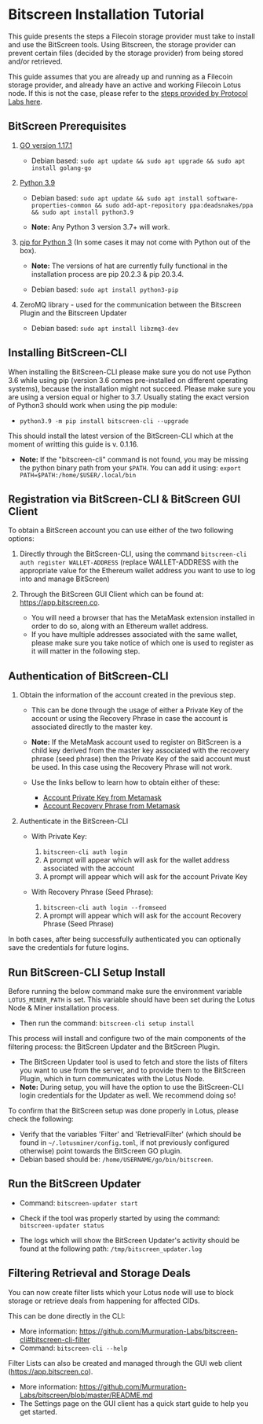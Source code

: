 # Bitscreen Installation Tutorial

This guide presents the steps a Filecoin storage provider must take to install and use the BitScreen tools. Using Bitscreen, the storage provider can prevent certain files (decided by the storage provider) from being stored and/or retrieved.

This guide assumes that you are already up and running as a Filecoin storage provider, and already have an active and working Filecoin Lotus node. If this is not the case, please refer to the [steps provided by Protocol Labs here](https://lotus.filecoin.io/docs/set-up/install).


## BitScreen Prerequisites

1. [GO version 1.17.1](https://go.dev/dl/#go1.17.1)
    
    * Debian based: `sudo apt update && sudo apt upgrade && sudo apt install golang-go`
 
2. [Python 3.9](https://www.python.org/downloads/release/python-390/)
    
    * Debian based: `sudo apt update && sudo apt install software-properties-common && sudo add-apt-repository ppa:deadsnakes/ppa && sudo apt install python3.9`
 
    * **Note:** Any Python 3 version 3.7+ will work.
 
3. [pip for Python 3](https://pip.pypa.io/en/stable/installation/) (In some cases it may not come with Python out of the box).  

    * **Note:** The versions of hat are currently fully functional in the installation process are pip 20.2.3 & pip 20.3.4.
    
    * Debian based: `sudo apt install python3-pip`

4. ZeroMQ library - used for the communication between the Bitscreen Plugin and the Bitscreen Updater

    * Debian based: `sudo apt install libzmq3-dev`


## Installing BitScreen-CLI

When installing the BitScreen-CLI please make sure you do not use Python 3.6 while using pip (version 3.6 comes pre-installed on different operating systems), because the installation might not succeed. Please make sure you are using a version equal or higher to 3.7. Usually stating the exact version of Python3 should work when using the pip module:

  * `python3.9 -m pip install bitscreen-cli --upgrade`

This should install the latest version of the BitScreen-CLI which at the moment of writting this guide is v. 0.1.16.

  * **Note:** If the "bitscreen-cli" command is not found, you may be missing the python binary path from your `$PATH`. You can add it using: `export PATH=$PATH:/home/$USER/.local/bin`


## Registration via BitScreen-CLI & BitScreen GUI Client

To obtain a BitScreen account you can use either of the two following options:

1. Directly through the BitScreen-CLI, using the command `bitscreen-cli auth register WALLET-ADDRESS` (replace WALLET-ADDRESS with the appropriate value for the Ethereum wallet address you want to use to log into and manage BitScreen)

2. Through the BitScreen GUI Client which can be found at: https://app.bitscreen.co. 

    * You will need a browser that has the MetaMask extension installed in order to do so, along with an Ethereum wallet address. 
    * If you have multiple addresses associated with the same wallet, please make sure you take notice of which one is used to register as it will matter in the following step.


## Authentication of BitScreen-CLI

1. Obtain the information of the account created in the previous step.

    * This can be done through the usage of either a Private Key of the account or using the Recovery Phrase in case the account is associated directly to the master key. 

    * **Note:** If the MetaMask account used to register on BitScreen is a child key derived from the master key associated with the recovery phrase (seed phrase) then the Private Key of the said account must be used. In this case using the Recovery Phrase will not work.

    * Use the links bellow to learn how to obtain either of these:

      - [Account Private Key from Metamask](https://metamask.zendesk.com/hc/en-us/articles/360015289632-How-to-Export-an-Account-Private-Key) 
      - [Account Recovery Phrase from Metamask](https://metamask.zendesk.com/hc/en-us/articles/360015290032-How-to-reveal-your-Secret-Recovery-Phrase)

2. Authenticate in the BitScreen-CLI

    * With Private Key:

      1. `bitscreen-cli auth login`
      2. A prompt will appear which will ask for the wallet address associated with the account
      3. A prompt will appear which will ask for the account Private Key

    * With Recovery Phrase (Seed Phrase):

      1. `bitscreen-cli auth login --fromseed`
      2. A prompt will appear which will ask for the account Recovery Phrase (Seed Phrase)

In both cases, after being successfully authenticated you can optionally save the credentials for future logins.


## Run BitScreen-CLI Setup Install

Before running the below command make sure the environment variable `LOTUS_MINER_PATH` is set. This variable should have been set during the Lotus Node & Miner installation process.

  * Then run the command: `bitscreen-cli setup install`

This process will install and configure two of the main components of the filtering process: the BitScreen Updater and the BitScreen Plugin. 

  * The BitScreen Updater tool is used to fetch and store the lists of filters you want to use from the server, and to provide them to the BitScreen Plugin, which in turn communicates with the Lotus Node.
  * **Note:** During setup, you will have the option to use the BitScreen-CLI login credentials for the Updater as well. We recommend doing so!

To confirm that the BitScreen setup was done properly in Lotus, please check the following: 

  * Verify that the variables 'Filter' and 'RetrievalFilter' (which should be found in `~/.lotusminer/config.toml`, if not previously configured otherwise) point towards the BitScreen GO plugin. 
  * Debian based should be: `/home/USERNAME/go/bin/bitscreen`.


## Run the BitScreen Updater

  * Command: `bitscreen-updater start`

  * Check if the tool was properly started by using the command: `bitscreen-updater status`

  * The logs which will show the BitScreen Updater's activity should be found at the following path: `/tmp/bitscreen_updater.log`


## Filtering Retrieval and Storage Deals

You can now create filter lists which your Lotus node will use to block storage or retrieve deals from happening for affected CIDs.

This can be done directly in the CLI:
  * More information: https://github.com/Murmuration-Labs/bitscreen-cli#bitscreen-cli-filter
  * Command: `bitscreen-cli --help`

Filter Lists can also be created and managed through the GUI web client (https://app.bitscreen.co). 

  * More information: https://github.com/Murmuration-Labs/bitscreen/blob/master/README.md 
  * The Settings page on the GUI client has a quick start guide to help you get started.
